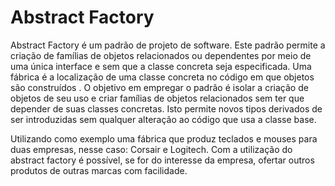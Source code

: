 # Abstract Factory

Abstract Factory é um padrão de projeto de software. Este padrão permite a criação de famílias de objetos relacionados ou dependentes por meio de uma única interface e sem que a classe concreta seja especificada. Uma fábrica é a localização de uma classe concreta no código em que objetos são construídos . O objetivo em empregar o padrão é isolar a criação de objetos de seu uso e criar famílias de objetos relacionados sem ter que depender de suas classes concretas. Isto permite novos tipos derivados de ser introduzidas sem qualquer alteração ao código que usa a classe base.

Utilizando como exemplo uma fábrica que produz teclados e mouses para duas empresas, nesse caso: Corsair e Logitech. Com a utilização do abstract factory é possível, se for do interesse da empresa, ofertar outros produtos de outras marcas com facilidade.
